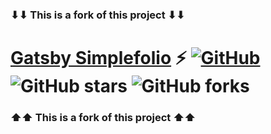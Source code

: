 ### ⬇⬇ This is a fork of this project ⬇⬇

# [Gatsby Simplefolio](https://github.com/cobidev/gatsby-simplefolio) ⚡️ [![GitHub](https://img.shields.io/github/license/cobidev/gatsby-simplefolio?color=blue)](https://github.com/cobidev/gatsby-simplefolio/blob/master/LICENSE.md) ![GitHub stars](https://img.shields.io/github/stars/cobidev/gatsby-simplefolio) ![GitHub forks](https://img.shields.io/github/forks/cobidev/gatsby-simplefolio)

### ⬆⬆ This is a fork of this project ⬆⬆
